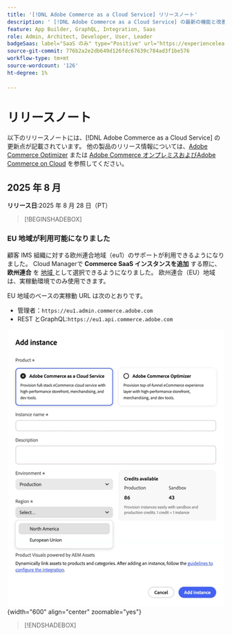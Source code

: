 ```yaml
---
title: '[!DNL Adobe Commerce as a Cloud Service] リリースノート'
description: ' [!DNL Adobe Commerce as a Cloud Service] の最新の機能と改善点について説明します。'
feature: App Builder, GraphQL, Integration, Saas
role: Admin, Architect, Developer, User, Leader
badgeSaas: label="SaaS のみ" type="Positive" url="https://experienceleague.adobe.com/ja/docs/commerce/user-guides/product-solutions" tooltip="Adobe Commerce as a Cloud ServiceおよびAdobe Commerce Optimizer プロジェクトにのみ適用されます（Adobeで管理される SaaS インフラストラクチャ）。"
source-git-commit: 776b2a2e2db649d126fdc67639c784ad3f1be576
workflow-type: tm+mt
source-wordcount: '126'
ht-degree: 1%

---
```



# リリースノート

以下のリリースノートには、[!DNL Adobe Commerce as a Cloud Service] の更新点が記載されています。 他の製品のリリース情報については、[Adobe Commerce Optimizer](../optimizer/release-notes.md) または [Adobe Commerce オンプレミスおよびAdobe Commerce on Cloud](https://experienceleague.adobe.com/ja/docs/commerce-operations/release/notes/overview) を参照してください。

## 2025 年 8 月

**リリース日**:2025 年 8 月 28 日（PT）

>[!BEGINSHADEBOX]

### EU 地域が利用可能になりました

顧客 IMS 組織に対する欧州連合地域（eu1）のサポートが利用できるようになりました。 Cloud Managerで **Commerce SaaS インスタンスを追加** する際に、**欧州連合** を [ 地域 ](./getting-started.md#create-an-instance) として選択できるようになりました。 欧州連合（EU）地域は、実稼動環境でのみ使用できます。

EU 地域のベースの実稼動 URL は次のとおりです。

* 管理者：`https://eu1.admin.commerce.adobe.com`
* REST とGraphQL:`https://eu1.api.commerce.adobe.com`

![ インスタンスを作成 ](./assets/create-instance-eu.png){width="600" align="center" zoomable="yes"}

>[!ENDSHADEBOX]
